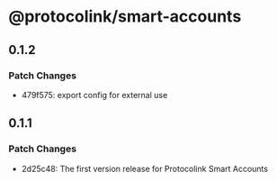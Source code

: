 # @protocolink/smart-accounts

## 0.1.2

### Patch Changes

- 479f575: export config for external use

## 0.1.1

### Patch Changes

- 2d25c48: The first version release for Protocolink Smart Accounts
